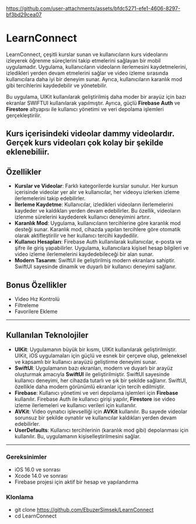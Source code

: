 https://github.com/user-attachments/assets/bfdc5271-efe1-4606-8297-bf3bd29cea07

# LearnConnect

LearnConnect, çeşitli kurslar sunan ve kullanıcıların kurs videolarını izleyerek öğrenme süreçlerini takip etmelerini sağlayan bir mobil uygulamadır. Uygulama, kullanıcıların videoların ilerlemesini kaydetmelerini, izledikleri yerden devam etmelerini sağlar ve video izleme sırasında kullanıcılara daha iyi bir deneyim sunar. Ayrıca, kullanıcıların karanlık mod gibi tercihlerini kaydedebilir ve yönetebilir.

Bu uygulama, UIKit kullanılarak geliştirilmiş daha moder bir arayüz için bazı ekranlar SWIFTUI kullanılarak yapılmıştır. Ayrıca, güçlü **Firebase Auth** ve **Firestore** altyapısı ile kullanıcı yönetimi ve veri depolama işlemleri gerçekleştirilir.

Kurs içerisindeki videolar dammy videolardır. Gerçek kurs videoları çok kolay bir şekilde eklenebiliir.
---

## Özellikler

- **Kurslar ve Videolar**: Farklı kategorilerde kurslar sunulur. Her kursun içerisinde videolar yer alır ve kullanıcılar, her videoyu izlerken izleme ilerlemelerini takip edebilirler.
- **İlerleme Kaydetme**: Kullanıcılar, izledikleri videoların ilerlemelerini kaydeder ve kaldıkları yerden devam edebilirler. Bu özellik, videoların izlenme sürelerini kaydederek kullanıcı deneyimini artırır.
- **Karanlık Mod**: Uygulama, kullanıcıların tercihlerine göre karanlık mod desteği sunar. Karanlık mod, cihazda yapılan tercihlere göre otomatik olarak aktifleştirilir ve her kullanıcı tercihi kaydedilir.
- **Kullanıcı Hesapları**: Firebase Auth kullanılarak kullanıcılar, e-posta ve şifre ile giriş yapabilirler. Uygulama, kullanıcılara kişisel hesap bilgileri ve video izleme ilerlemelerini kaydedebileceği bir alan sunar.
- **Modern Tasarım**: SwiftUI ile geliştirilmiş modern ekranlara sahiptir. SwiftUI sayesinde dinamik ve duyarlı bir kullanıcı deneyimi sağlanır.

## Bonus Özellikler
- Video Hız Kontrolü
- Filtreleme
- Favorilere Ekleme

---

## Kullanılan Teknolojiler

- **UIKit**: Uygulamanın büyük bir kısmı, UIKit kullanılarak geliştirilmiştir. UIKit, iOS uygulamaları için güçlü ve esnek bir çerçeve olup, geleneksel ve kapsamlı bir kullanıcı arayüzü geliştirme deneyimi sunar.
- **SwiftUI**: Uygulamanın bazı ekranları, modern ve duyarlı bir arayüz oluşturmak amacıyla **SwiftUI** ile geliştirilmiştir. SwiftUI sayesinde kullanıcı deneyimi, her cihazda tutarlı ve şık bir şekilde sağlanır. SwiftUI, özellikle daha modern görünümlü ekranlar için tercih edilmiştir.
- **Firebase**: Kullanıcı yönetimi ve veri depolama işlemleri için **Firebase** kullanılır. Firebase Auth ile kullanıcı girişi yapılır, **Firestore** ise video izleme ilerlemeleri ve kullanıcı verileri için kullanılır.
- **AVKit**: Video oynatıcı işlevselliği için **AVKit** kullanılır. Bu sayede videolar sorunsuz bir şekilde oynatılır ve kullanıcılar kaldıkları yerden devam edebilirler.
- **UserDefaults**: Kullanıcı tercihlerinin (karanlık mod gibi) depolanması için kullanılır. Bu, uygulamanın kişiselleştirilmesini sağlar.

---

### Gereksinimler

- iOS 16.0 ve sonrası
- Xcode 14.0 ve sonrası
- Firebase projesi için aktif bir hesap ve yapılandırma


### Klonlama
- git clone https://github.com/EbuzerSimsek/LearnConnect
- cd LearnConnect


